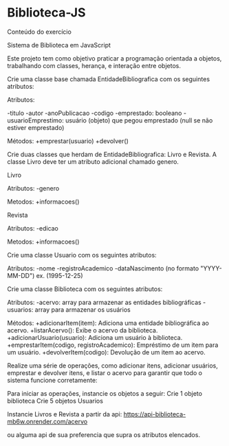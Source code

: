 # Biblioteca-JS

Conteúdo do exercício

Sistema de Biblioteca em JavaScript

Este projeto tem como objetivo praticar a programação orientada a objetos, trabalhando com classes, herança, e interação entre objetos.

Crie uma classe base chamada EntidadeBibliografica com os seguintes atributos:

Atributos:

-titulo
-autor
-anoPublicacao
-codigo
-emprestado: booleano
-usuarioEmprestimo: usuário (objeto) que pegou emprestado (null se não estiver emprestado)

Métodos:
+emprestar(usuario)
+devolver()

Crie duas classes que herdam de EntidadeBibliografica: Livro e Revista. A classe Livro deve ter um atributo adicional chamado genero.

Livro

Atributos:
-genero

Metodos:
+informacoes()

Revista

Atributos:
-edicao

Metodos:
+informacoes()

Crie uma classe Usuario com os seguintes atributos:

Atributos:
-nome
-registroAcademico
-dataNascimento (no formato "YYYY-MM-DD") ex. (1995-12-25)

Crie uma classe Biblioteca com os seguintes atributos:

Atributos:
-acervo: array para armazenar as entidades bibliográficas
-usuarios: array para armazenar os usuários

Métodos:
+adicionarItem(item): Adiciona uma entidade bibliográfica ao acervo.
+listarAcervo(): Exibe o acervo da biblioteca.
+adicionarUsuario(usuario): Adiciona um usuário à biblioteca.
+emprestarItem(codigo, registroAcademico): Empréstimo de um item para um usuário.
+devolverItem(codigo): Devolução de um item ao acervo.

Realize uma série de operações, como adicionar itens, adicionar usuários, emprestar e devolver itens, e listar o acervo para garantir que todo o sistema funcione corretamente:

Para iniciar as operações, instancie os objetos a seguir:
Crie 1 objeto biblioteca
Crie 5 objetos Usuarios

Instancie Livros e Revista a partir da api:
https://api-biblioteca-mb6w.onrender.com/acervo

ou alguma api de sua preferencia que supra os atributos elencados.